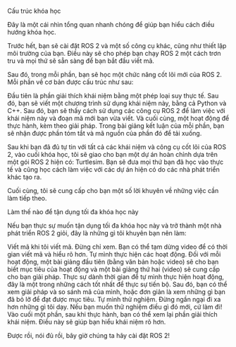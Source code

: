 Cấu trúc khóa học

Đây là một cái nhìn tổng quan nhanh chóng để giúp bạn hiểu cách điều hướng khóa học.

Trước hết, bạn sẽ cài đặt ROS 2 và một số công cụ khác, cũng như thiết lập môi trường của bạn. Điều này sẽ cho phép bạn chạy ROS 2 một cách trơn tru và mọi thứ sẽ sẵn sàng để bạn bắt đầu viết mã.

Sau đó, trong mỗi phần, bạn sẽ học một chức năng cốt lõi mới của ROS 2. Mỗi phần về cơ bản được cấu trúc như sau:

Đầu tiên là phần giải thích khái niệm bằng một phép loại suy thực tế.
Sau đó, bạn sẽ viết một chương trình sử dụng khái niệm này, bằng cả Python và C++.
Sau đó, bạn sẽ thấy cách sử dụng các công cụ ROS 2 để làm việc với khái niệm này và đoạn mã mới bạn vừa viết.
Và cuối cùng, một hoạt động để thực hành, kèm theo giải pháp.
Trong bài giảng kết luận của mỗi phần, bạn sẽ nhận được phần tóm tắt và mã nguồn của phần đó để tải xuống.

Sau khi bạn đã đủ tự tin với tất cả các khái niệm và công cụ cốt lõi của ROS 2, vào cuối khóa học, tôi sẽ giao cho bạn một dự án hoàn chỉnh dựa trên một gói ROS 2 hiện có: Turtlesim. Bạn sẽ đưa mọi thứ bạn đã học vào thực tế và cũng học cách làm việc với các dự án hiện có do các nhà phát triển khác tạo ra.

Cuối cùng, tôi sẽ cung cấp cho bạn một số lời khuyên về những việc cần làm tiếp theo.

Làm thế nào để tận dụng tối đa khóa học này

Nếu bạn thực sự muốn tận dụng tối đa khóa học này và trở thành một nhà phát triển ROS 2 giỏi, đây là những gì tôi khuyên bạn nên làm:

Viết mã khi tôi viết mã. Đừng chỉ xem. Bạn có thể tạm dừng video để có thời gian viết mã và hiểu rõ hơn.
Tự mình thực hiện các hoạt động. Đối với mỗi hoạt động, một bài giảng đầu tiên (bằng văn bản hoặc video) sẽ cho bạn biết mục tiêu của hoạt động và một bài giảng thứ hai (video) sẽ cung cấp cho bạn giải pháp. Thực sự dành thời gian để tự mình thực hiện hoạt động, đây là một trong những cách tốt nhất để thực sự tiến bộ. Sau đó, bạn có thể xem giải pháp và so sánh mã của mình, hoặc đơn giản là xem những gì bạn đã bỏ lỡ để đạt được mục tiêu.
Tự mình thử nghiệm. Đừng ngần ngại đi xa hơn những gì tôi dạy. Nếu bạn muốn thử nghiệm điều gì đó mới, cứ làm đi!
Vào cuối một phần, sau khi thực hành, bạn có thể xem lại phần giải thích khái niệm. Điều này sẽ giúp bạn hiểu khái niệm rõ hơn.

Được rồi, nói đủ rồi, bây giờ chúng ta hãy cài đặt ROS 2!







